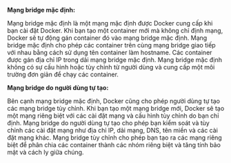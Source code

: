 **Mạng bridge mặc định:**

Mạng bridge mặc định là một mạng mặc định được Docker cung cấp khi bạn cài đặt Docker.
Khi bạn tạo một container mới mà không chỉ định mạng, Docker sẽ tự động gán container đó vào mạng bridge mặc định.
Mạng bridge mặc định cho phép các container trên cùng mạng bridge giao tiếp với nhau bằng cách sử dụng tên container làm hostname. Các container được gán địa chỉ IP trong dải mạng bridge mặc định.
Mạng bridge mặc định không có sự cấu hình hoặc tùy chỉnh từ người dùng và cung cấp một môi trường đơn giản để chạy các container.

**Mạng bridge do người dùng tự tạo:**

Bên cạnh mạng bridge mặc định, Docker cũng cho phép người dùng tự tạo các mạng bridge tùy chỉnh.
Khi bạn tạo một mạng bridge mới, Docker sẽ tạo một mạng riêng biệt với các cài đặt mạng và cấu hình tùy chỉnh do bạn chỉ định.
Mạng bridge do người dùng tự tạo cho phép bạn kiểm soát và tùy chỉnh các cài đặt mạng như địa chỉ IP, dải mạng, DNS, tên miền và các cài đặt mạng khác.
Mạng bridge tùy chỉnh cho phép bạn tạo ra các mạng riêng biệt để phân chia các container thành các nhóm riêng biệt và tăng tính bảo mật và cách ly giữa chúng.
